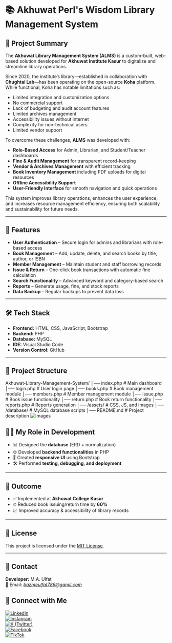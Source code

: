 # 📚 Akhuwat Perl's Wisdom Library Management System  

## 📄 Project Summary  

The **Akhuwat Library Management System (ALMS)** is a custom-built, web-based solution developed for **Akhuwat Institute Kasur** to digitalize and streamline library operations.  

Since 2020, the institute’s library—established in collaboration with **Chughtai Lab**—has been operating on the open-source **Koha** platform. While functional, Koha has notable limitations such as:  
- Limited integration and customization options  
- No commercial support  
- Lack of budgeting and audit account features  
- Limited archives management  
- Accessibility issues without internet  
- Complexity for non-technical users  
- Limited vendor support  

To overcome these challenges, **ALMS** was developed with:  
- **Role-Based Access** for Admin, Librarian, and Student/Teacher dashboards  
- **Fine & Audit Management** for transparent record-keeping  
- **Vendor & Archives Management** with efficient tracking  
- **Book Inventory Management** including PDF uploads for digital resources  
- **Offline Accessibility Support**  
- **User-Friendly Interface** for smooth navigation and quick operations  

This system improves library operations, enhances the user experience, and increases resource management efficiency, ensuring both scalability and sustainability for future needs.  

---

## 🚀 Features  
- **User Authentication** – Secure login for admins and librarians with role-based access  
- **Book Management** – Add, update, delete, and search books by title, author, or ISBN  
- **Member Management** – Maintain student and staff borrowing records  
- **Issue & Return** – One-click book transactions with automatic fine calculation  
- **Search Functionality** – Advanced keyword and category-based search  
- **Reports** – Generate usage, fine, and stock reports  
- **Data Backup** – Regular backups to prevent data loss  

---

## 🛠️ Tech Stack  
- **Frontend:** HTML, CSS, JavaScript, Bootstrap  
- **Backend:** PHP  
- **Database:** MySQL  
- **IDE:** Visual Studio Code  
- **Version Control:** GitHub  

---

## 📂 Project Structure  
Akhuwat-Library-Management-System/
│── index.php # Main dashboard
│── login.php # User login page
│── books.php # Book management module
│── members.php # Member management module
│── issue.php # Book issue functionality
│── return.php # Book return functionality
│── reports.php # Reports generation
│── /assets/ # CSS, JS, and images
│── /database/ # MySQL database scripts
│── README.md # Project description
![images]()

## 🧑‍💻 My Role in Development
- 📊 Designed the **database** (ERD + normalization)  
- ⚙️ Developed **backend functionalities** in PHP  
- 🎨 Created **responsive UI** using Bootstrap  
- 🛠 Performed **testing, debugging, and deployment**  

---

## 🎯 Outcome
- ✅ Implemented at **Akhuwat College Kasur**  
- ⏱ Reduced book issuing/return time by **60%**  
- 📈 Improved accuracy & accessibility of library records  

---

## 📜 License
This project is licensed under the [MIT License](LICENSE).  

---

## 💌 Contact
**Developer:** M.A. Ulfat  
📧 Email: *bazmeulfat786@gamil.com*  
## 📱 Connect with Me  

[![LinkedIn](https://img.shields.io/badge/LinkedIn-0077B5?style=for-the-badge&logo=linkedin&logoColor=white)](https://www.linkedin.com/in/m-a-ulfat/)  
[![Instagram](https://img.shields.io/badge/Instagram-E4405F?style=for-the-badge&logo=instagram&logoColor=white)](https://www.instagram.com/m.a._ulfat/)  
[![X (Twitter)](https://img.shields.io/badge/X-1DA1F2?style=for-the-badge&logo=x-twitter&logoColor=white)](https://x.com/MAUlfat7)  
[![Facebook](https://img.shields.io/badge/Facebook-1877F2?style=for-the-badge&logo=facebook&logoColor=white)](https://www.facebook.com/profile.php?id=100086778335996)  
[![TikTok](https://img.shields.io/badge/TikTok-000000?style=for-the-badge&logo=tiktok&logoColor=white)](https://www.tiktok.com/@m.a.ulfat1)  

 
